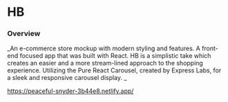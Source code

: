# HB

### Overview
_An e-commerce store mockup with modern styling and features. A front-end focused app that was built with React. HB is a simplistic take which creates an easier and a more stream-lined approach to the shopping experience. Utilizing the Pure React Carousel, created by Express Labs, for a sleek and responsive carousel display. _


https://peaceful-snyder-3b44e8.netlify.app/
